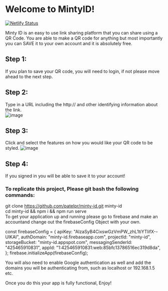# Welcome to MintyID!
[![Netlify Status](https://api.netlify.com/api/v1/badges/41f96a6d-cd5f-4fa2-bd40-1c0d51e6ad0c/deploy-status)](https://app.netlify.com/sites/mintyid/deploys)  

Minty ID is an easy to use link sharing platform that you can share using a QR Code. You are able to make a QR code for anything but most importantly you can SAVE it to your own account and it is absolutely free.  

## Step 1:  
If you plan to save your QR code, you will need to login, if not please move ahead to the next step.  

## Step 2:  
Type in a URL including the http:// and other identifying information about the link.  
![image](https://user-images.githubusercontent.com/28286430/166609911-ff523523-fd88-4fa0-8d82-b7bb05335f0f.png)  

## Step 3:  
Click and select the features on how you would like your QR code to be styled. 
![image](https://user-images.githubusercontent.com/28286430/166610202-8020f0b0-724f-4512-8356-798b1224c2df.png)  

## Step 4:  
If you signed in you will be able to save it to your account!  


### To replicate this project, Please git bash the following commands:  
git clone https://github.com/patelpr/minty-id.git minty-id  
cd minty-id && npm i && npm run serve  
To get your application up and running please go to firebase and make an accountand change out the firebaseConfig Object with your own.

const firebaseConfig = {
  apiKey: "AIzaSyB4CixswGzVmPW_zhL1tiYTlifX--UlKAI",
  authDomain: "minty-id.firebaseapp.com",
  projectId: "minty-id",
  storageBucket: "minty-id.appspot.com",
  messagingSenderId: "425465910831",
  appId: "1:425465910831:web:85bfc13786516ec319d8da",
};
firebase.initializeApp(firebaseConfig);

You will also need to enable Google authentication as well and add the domains you will be authenticating from, such as localhost or 192.168.1.5 etc.

Once you do this your app is fully functional, Enjoy!
